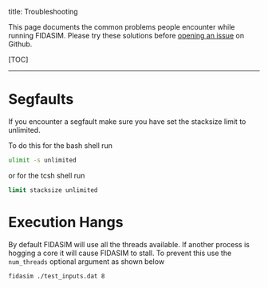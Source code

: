 title: Troubleshooting

This page documents the common problems people encounter while running FIDASIM.
Please try these solutions before [opening an issue](https://github.com/D3DEnergetic/FIDASIM/issues/new) on Github.

[TOC]

---

# Segfaults
If you encounter a segfault make sure you have set the stacksize limit to unlimited.

To do this for the bash shell run
```bash
ulimit -s unlimited
```
or for the tcsh shell run
```tcsh
limit stacksize unlimited
```

# Execution Hangs
By default FIDASIM will use all the threads available. 
If another process is hogging a core it will cause FIDASIM to stall.
To prevent this use the `num_threads` optional argument as shown below

```
fidasim ./test_inputs.dat 8
```
